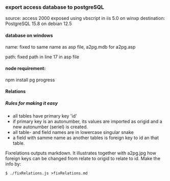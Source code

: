 ### export access database to postgreSQL
source: access 2000 exposed using vbscript in iis 5.0 on winxp
destination: PostgreSQL 15.8 on debian 12.5

#### database on windows
name: fixed to same name as asp file, a2pg.mdb for a2pg.asp

path: fixed path in line 17 in asp file

#### node requirement:
npm install pg progress

#### Relations
##### Rules for making it easy
    
- all tables have primary key 'id'
- if primary key is an autonumber, its values are imported as origid and a new autonumber (seriel) is created.
- all table- and field names are in lowercase singular snake
- a field with samme name as another tables is foreign key to id an that table.

Fixrelations outputs markdown. It illustrates together with a2pg.jpg how foreign keys can be changed from relate to origid to relate to id. Make the info by:
```
$ ./fixRelations.js >fixRelations.md
```
